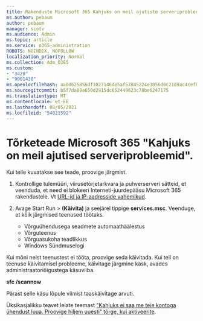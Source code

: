 ```yaml
---
title: Rakenduste Microsoft 365 Kahjuks on meil ajutiste serveriprobleemide teade
ms.author: pebaum
author: pebaum
manager: scotv
ms.audience: Admin
ms.topic: article
ms.service: o365-administration
ROBOTS: NOINDEX, NOFOLLOW
localization_priority: Normal
ms.collection: Adm_O365
ms.custom:
- "3420"
- "9001430"
ms.openlocfilehash: aa0d625856df1027146de5af57845224e3056d8c21d9ac4cefbd4a9c329f487c
ms.sourcegitcommit: b5f7da89a650d2915dc652449623c78be6247175
ms.translationtype: MT
ms.contentlocale: et-EE
ms.lasthandoff: 08/05/2021
ms.locfileid: "54021592"
---
```

# <a name="fixing-the-microsoft-365-apps-sorry-we-are-having-temporary-server-issues-message"></a>Tõrketeade Microsoft 365 "Kahjuks on meil ajutised serveriprobleemid".

Kui teile kuvatakse see teade, proovige järgmist.

1. Kontrollige tulemüüri, viirusetõrjetarkvara ja puhverserveri sätteid, et veenduda, et need ei blokeeri Interneti-juurdepääsu Microsoft 365 rakendustele. Vt [URL-id ja IP-aadresside vahemikud](https://docs.microsoft.com/office365/enterprise/urls-and-ip-address-ranges).

2. Avage Start Run  >  **(Käivita)** ja seejärel tippige **services.msc**. Veenduge, et kõik järgmised teenused töötaks.
    - Võrguühendusega seadmete automaathäälestus
    - Võrguteenus
    - Võrguasukoha teadlikkus
    - Windows Sündmuselogi

Kui mõni neist teenustest ei tööta, proovige seda käivitada. Kui teil on teenuse käivitamisel probleeme, käivitage järgmine käsk, avades administraatoriõigustega käsuviiba.

**sfc /scannow**

Pärast selle käsu lõpule viimist taaskäivitage arvuti.

Üksikasjalikku teavet leiate teemast ["Kahjuks ei saa me teie kontoga ühendust luua. Proovige hiljem uuesti" tõrge, kui aktiveerite](https://docs.microsoft.com/office/troubleshoot/activation-installation/issue-when-activate-office-from-office-365).